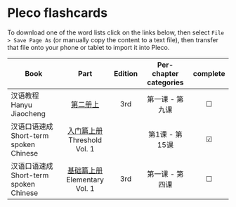 # Pleco flashcards

To download one of the word lists click on the links below, then select `File > Save Page As` (or manually copy the content to a text file), then transfer that file onto your phone or tablet to import it into Pleco.

| Book       | Part     | Edition | Per-chapter categories    | complete |
| ---------- |:--------:|:-------:|:-------------------------:|:--------:|
| 汉语教程 Hanyu Jiaocheng | [第二册上](https://raw.githubusercontent.com/kevinstadler/pleco-flashcards/master/flashcards/%E6%B1%89%E8%AF%AD%E6%95%99%E7%A8%8B%20Hanyu%20Jiaocheng/%E5%88%9D%E7%BA%A7%E7%AC%AC%E4%BA%8C%E5%86%8C%E4%B8%8A.txt) | 3rd | 第一课 - 第九课 | ☐ |
| 汉语口语速成 Short-term spoken Chinese | [入门篇上册](https://raw.githubusercontent.com/kevinstadler/pleco-flashcards/master/flashcards/%E6%B1%89%E8%AF%AD%E5%8F%A3%E8%AF%AD%E9%80%9F%E6%88%90%20Short-term%20spoken%20Chinese/%E5%85%A5%E9%97%A8%E7%AF%87%E4%B8%8A%E5%86%8C%20Threshold%20Volume%201.txt) Threshold Vol. 1 | | 第1课 - 第15课 | ☑ |
| 汉语口语速成 Short-term spoken Chinese | [基础篇上册](https://raw.githubusercontent.com/kevinstadler/pleco-flashcards/master/flashcards/%E6%B1%89%E8%AF%AD%E5%8F%A3%E8%AF%AD%E9%80%9F%E6%88%90%20Short-term%20spoken%20Chinese/%E5%9F%BA%E7%A1%80%E7%AF%87%E4%B8%8A%E5%86%8C%20Elementary%20Volume%201.txt) Elementary Vol. 1 | 3rd | 第一课 - 第四课 | ☐ |
